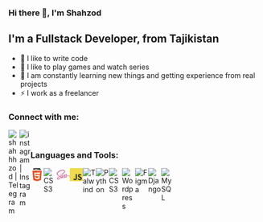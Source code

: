 ### Hi there 👋, I'm Shahzod


## I'm a Fullstack  Developer, from Tajikistan

- 💪 I like to write code
- 🎉 I like to play games and watch series
- 🥅 I am constantly learning new things and getting experience from real projects
- ⚡ I work as a freelancer

### Connect with me:
[<img align="left" alt="shahhhzod | Telegram" width="22px" src="https://img.icons8.com/color/48/000000/telegram-app--v1.png" />][telegram]
[<img align="left" alt="instagram | Instagram" width="22px" src="https://img.icons8.com/fluency/48/000000/instagram-new.png" />][instagram]
<br />

### Languages and Tools:

<img align="left" alt="HTML5" width="26px" src="https://raw.githubusercontent.com/github/explore/80688e429a7d4ef2fca1e82350fe8e3517d3494d/topics/html/html.png" />
<img align="left" alt="CSS3" width="26px" src="https://img.icons8.com/color/48/000000/bootstrap.png"/> 
<img align="left" alt="Sass" width="26px" src="https://raw.githubusercontent.com/github/explore/80688e429a7d4ef2fca1e82350fe8e3517d3494d/topics/sass/sass.png" />
<img align="left" alt="JavaScript" width="26px" src="https://raw.githubusercontent.com/github/explore/80688e429a7d4ef2fca1e82350fe8e3517d3494d/topics/javascript/javascript.png" />
<img align="left" alt="Talwind" width="26px" src="https://img.icons8.com/fluency/48/000000/tailwind_css.png"/>
<img align="left" alt="Python" width="26px" src="https://img.icons8.com/fluency/48/000000/python.png"/>
<img align="left" alt="CSS3" width="26px" src="https://img.icons8.com/fluency/48/000000/css3.png"/>
<img align="left" alt="Wordpress" width="26px" src="https://img.icons8.com/fluency/48/000000/wordpress.png"/>
<img align="left" alt="Figma" width="26px" src="https://img.icons8.com/fluency/48/000000/figma.png"/>
<img align="left" alt="Django" width="26px" src="https://img.icons8.com/color/48/000000/django.png"/>
<img align="left" alt="MySQL" width="26px" src="https://img.icons8.com/color/48/000000/my-sql.png"/>
<br />
<br />


[telegram]: https://t.me/shahhhzod
[instagram]: https://www.instagram.com/shahhhzod/
